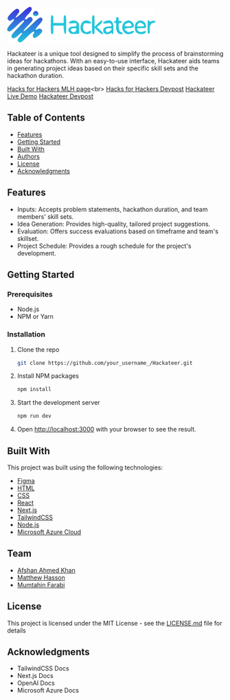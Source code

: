 ![Hackateer Banner](/src/assets/logo-with-text.svg)

Hackateer is a unique tool designed to simplify the process of brainstorming ideas for hackathons. With an easy-to-use interface, Hackateer aids teams in generating project ideas based on their specific skill sets and the hackathon duration.

[Hacks for Hackers MLH page](https://organize.mlh.io/participants/events/9847-hacks-for-hackers?_gl=1*1idnld*_ga*ODIwOTA2MzM5LjE2ODg2MjU4ODU.*_ga_E5KT6TC4TK*MTY4OTk1NzU4Ni44LjEuMTY4OTk1ODQ0Ny41MS4wLjA.)<br>
[Hacks for Hackers Devpost](https://hacks-for-hackers.devpost.com/) 
[Hackateer Live Demo](https://hackateer.vercel.app/)
[Hackateer Devpost](https://devpost.com/software/hackateer)

## Table of Contents

- [Features](#features)
- [Getting Started](#getting-started)
- [Built With](#built-with)
- [Authors](#authors)
- [License](#license)
- [Acknowledgments](#acknowledgments)

## Features

- Inputs: Accepts problem statements, hackathon duration, and team members' skill sets.
- Idea Generation: Provides high-quality, tailored project suggestions.
- Evaluation: Offers success evaluations based on timeframe and team's skillset.
- Project Schedule: Provides a rough schedule for the project's development.

## Getting Started

### Prerequisites

- Node.js
- NPM or Yarn

### Installation

1. Clone the repo
    ```bash
    git clone https://github.com/your_username_/Hackateer.git
    ```
2. Install NPM packages
    ```bash
    npm install
    ```
3. Start the development server
    ```bash
    npm run dev
    ```
4. Open [http://localhost:3000](http://localhost:3000) with your browser to see the result.

## Built With

This project was built using the following technologies:

- [Figma](https://www.figma.com/)
- [HTML](https://developer.mozilla.org/en-US/docs/Web/HTML)
- [CSS](https://developer.mozilla.org/en-US/docs/Web/CSS)
- [React](https://reactjs.org/)
- [Next.js](https://nextjs.org/)
- [TailwindCSS](https://tailwindcss.com/)
- [Node.js](https://nodejs.org/)
- [Microsoft Azure Cloud](https://azure.microsoft.com/)

## Team

- [Afshan Ahmed Khan](https://www.linkedin.com/in/afshan-ak/)
- [Matthew Hasson](https://www.linkedin.com/in/matthew-hasson-92448b223/)
- [Mumtahin Farabi](https://www.linkedin.com/in/mfarabi/)

## License

This project is licensed under the MIT License - see the [LICENSE.md](LICENSE.md) file for details

## Acknowledgments

- TailwindCSS Docs
- Next.js Docs
- OpenAI Docs
- Microsoft Azure Docs

